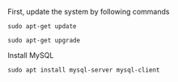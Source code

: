 First, update the system by following commands

`sudo apt-get update`

`sudo apt-get upgrade`

Install MySQL

`sudo apt install mysql-server mysql-client`


